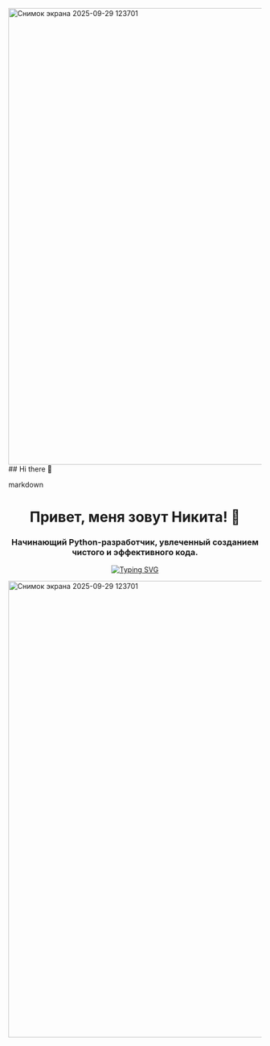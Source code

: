 <img width="682" height="908" alt="Снимок экрана 2025-09-29 123701" src="https://github.com/user-attachments/assets/39f83b25-7864-413b-8881-2e8e670e04b9" />## Hi there 👋

<!--
**pavlukevicnikita0-dot/pavlukevicnikita0-dot** is a ✨ _special_ ✨ repository because its `README.md` (this file) appears on your GitHub profile.

Here are some ideas to get you started:

- 🔭 I’m currently working on ...
- 🌱 I’m currently learning ...
- 👯 I’m looking to collaborate on ...
- 🤔 I’m looking for help with ...
- 💬 Ask me about ...
- 📫 How to reach me: ...
- 😄 Pronouns: ...
- ⚡ Fun fact: ...
-->markdown
<h1 align="center">Привет, меня зовут Никита! 👋</h1>
<h3 align="center">Начинающий Python-разработчик, увлеченный созданием чистого и эффективного кода.</h3>

<p align="center">
  <a href="https://git.io/typing-svg"><img src="https://readme-typing-svg.demolab.com?font=Fira+Code&pause=1000&color=22D3F7&center=true&vCenter=true&width=435&lines=Python+Developer;Open+Source+Enthusiast;Always+learning+new+things" alt="Typing SVG" /></a>
</p><img width="682" height="908" alt="Снимок экрана 2025-09-29 123701" src="https://github.com/user-attachments/assets/fcf27961-27f1-4a64-8cb7-cefb60120b6f" 
